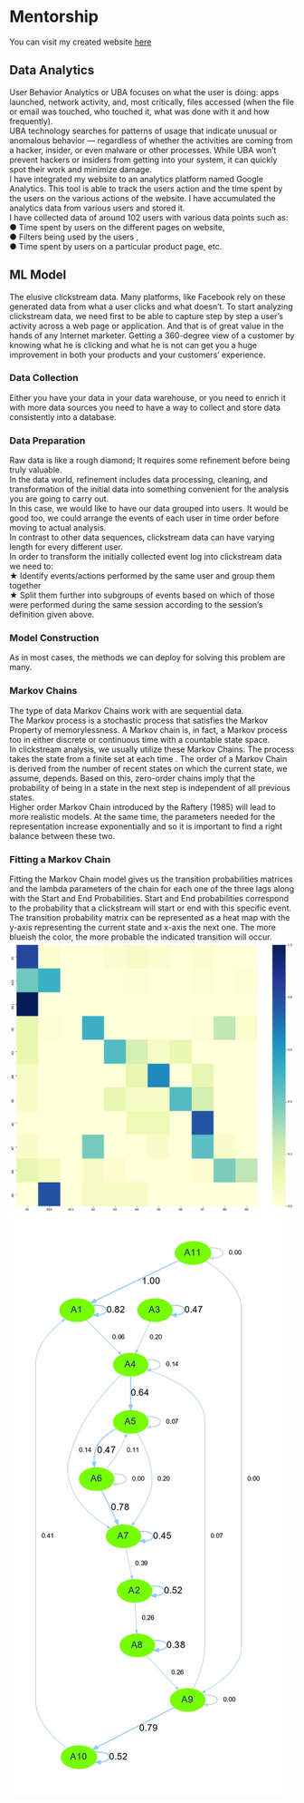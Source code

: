 # Mentorship
You can visit my created website [here](https://proxp.netlify.app/)
## Data Analytics
User Behavior Analytics or UBA focuses on what the user is doing: apps
launched, network activity, and, most critically, files accessed (when the file or
email was touched, who touched it, what was done with it and how frequently). <br>
UBA technology searches for patterns of usage that indicate unusual or
anomalous behavior — regardless of whether the activities are coming from a
hacker, insider, or even malware or other processes. While UBA won’t prevent
hackers or insiders from getting into your system, it can quickly spot their work
and minimize damage.<br>
I have integrated my website to an analytics platform named Google Analytics.
This tool is able to track the users action and the time spent by the users on the
various actions of the website. I have accumulated the analytics data from
various users and stored it.<br>
I have collected data of around 102 users with various data points such as: <br>
● Time spent by users on the different pages on website,<br>
● Filters being used by the users , <br>
● Time spent by users on a particular product page, etc.

## ML Model
The elusive clickstream data. Many platforms, like Facebook rely on these
generated data from what a user clicks and what doesn’t. To start analyzing
clickstream data, we need first to be able to capture step by step a user’s activity
across a web page or application. And that is of great value in the hands of any
Internet marketer. Getting a 360-degree view of a customer by knowing what he
is clicking and what he is not can get you a huge improvement in both your
products and your customers’ experience.
<br>
### Data Collection
Either you have your data in your data warehouse, or you need to enrich it with
more data sources you need to have a way to collect and store data consistently
into a database. <br>
### Data Preparation
Raw data is like a rough diamond; It requires some refinement before being truly
valuable. <br>
In the data world, refinement includes data processing, cleaning, and
transformation of the initial data into something convenient for the analysis you
are going to carry out. <br>
In this case, we would like to have our data grouped into users. It would be
good too, we could arrange the events of each user in time order before moving
to actual analysis. <br>
In contrast to other data sequences, clickstream data can have varying
length for every different user. <br>
In order to transform the initially collected event log into clickstream data
we need to: <br>
★ Identify events/actions performed by the same user and group them
together <br>
★ Split them further into subgroups of events based on which of those were
performed during the same session according to the session’s definition
given above. <br>

### Model Construction
As in most cases, the methods we can deploy for solving this problem are many. <br>
### Markov Chains
The type of data Markov Chains work with are sequential data. <br>
The Markov process is a stochastic process that satisfies the Markov
Property of memorylessness. A Markov chain is, in fact, a Markov process too in
either discrete or continuous time with a countable state space.<br>
In clickstream analysis, we usually utilize these Markov Chains. The
process takes the state from a finite set at each time . The order of a Markov
Chain is derived from the number of recent states on which the current state, we
assume, depends. Based on this, zero-order chains imply that the probability of
being in a state in the next step is independent of all previous states.<br>
Higher order Markov Chain introduced by the Raftery (1985) will lead to
more realistic models. At the same time, the parameters needed for the
representation increase exponentially and so it is important to find a right balance
between these two. <br>
### Fitting a Markov Chain
Fitting the Markov Chain model gives us the transition probabilities matrices and
the lambda parameters of the chain for each one of the three lags along with the
Start and End Probabilities.
Start and End probabilities correspond to the probability that a clickstream will
start or end with this specific event.
The transition probability matrix can be represented as a heat map with the
y-axis representing the current state and x-axis the next one. The more blueish
the color, the more probable the indicated transition will occur.
<br>
![Heat Map!](https://github.com/HeeteshSimon/Mentorship/blob/master/Heat-Map.png)
![Graph!](https://github.com/HeeteshSimon/Mentorship/blob/master/round-table.gv_page-0001.jpg)
